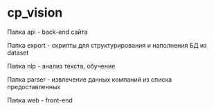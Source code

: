 # cp_vision


Папка api - back-end сайта

Папка export - скрипты для структурирования и наполнения БД из dataset

Папка nlp - анализ текста, обучение

Папка parser - извлечение данных компаний из списка предоставленных

Папка web - front-end
